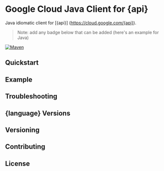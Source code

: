 # Google Cloud Java Client for {api}

Java idiomatic client for [{api}] (https://cloud.google.com/{api}).

> Note: add any badge below that can be added (here's an example for Java)

[![Maven](https://img.shields.io/maven-central/v/com.google.cloud/google-cloud-bigquery.svg)]( https://img.shields.io/maven-central/v/com.google.cloud/google-cloud-bigquery.svg)

## Quickstart

## Example

## Troubleshooting

## {language} Versions

## Versioning

## Contributing

## License
